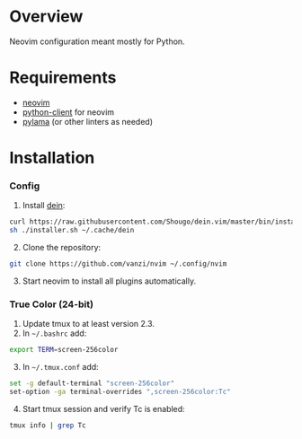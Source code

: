 # Overview

Neovim configuration meant mostly for Python.

# Requirements

* [neovim](https://github.com/neovim/neovim) 
* [python-client](https://github.com/neovim/python-client) for neovim
* [pylama](https://github.com/klen/pylama) (or other linters as needed)

# Installation
### Config

1. Install [dein](https://github.com/Shougo/dein.vim):
```sh
curl https://raw.githubusercontent.com/Shougo/dein.vim/master/bin/installer.sh > installer.sh
sh ./installer.sh ~/.cache/dein
```
2. Clone the repository:
```sh
git clone https://github.com/vanzi/nvim ~/.config/nvim
```
3. Start neovim to install all plugins automatically.

### True Color (24-bit)

1. Update tmux to at least version 2.3.
2. In `~/.bashrc` add:
```sh
export TERM=screen-256color
```
3. In `~/.tmux.conf` add:
```sh
set -g default-terminal "screen-256color"
set-option -ga terminal-overrides ",screen-256color:Tc"
```
4. Start tmux session and verify Tc is enabled:
```sh
tmux info | grep Tc
```
